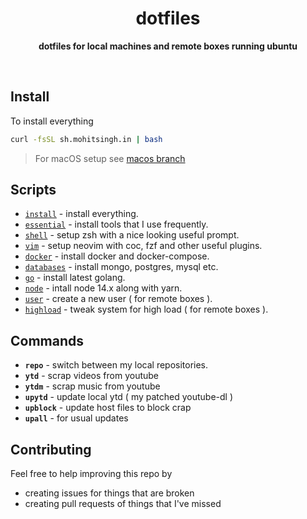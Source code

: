 <h1 align="center">dotfiles</h1>
<p align="center">
  <b>dotfiles for local machines and remote boxes running ubuntu</b><br/>
</p>

<br />

## Install

To install everything

```sh
curl -fsSL sh.mohitsingh.in | bash
```

> For macOS setup see [macos branch](https://github.com/mohitsinghs/dotfiles/tree/macos)

## Scripts

- [`install`][1] - install everything.
- [`essential`][2] - install tools that I use frequently.
- [`shell`][3] - setup zsh with a nice looking useful prompt.
- [`vim`][4] - setup neovim with coc, fzf and other useful plugins.
- [`docker`][5] - install docker and docker-compose.
- [`databases`][6] - install mongo, postgres, mysql etc.
- [`go`][7] - install latest golang.
- [`node`][8] - intall node 14.x along with yarn.
- [`user`][9] - create a new user ( for remote boxes ).
- [`highload`][10] - tweak system for high load ( for remote boxes ).

[1]: scripts/install
[2]: scripts/essential
[3]: scripts/shell
[4]: scripts/vim
[5]: scripts/docker
[6]: scripts/databases
[7]: scripts/go
[8]: scripts/node
[9]: scripts/user
[10]: scripts/highload

## Commands

- **`repo`** - switch between my local repositories.
- **`ytd`** - scrap videos from youtube
- **`ytdm`** - scrap music from youtube
- **`upytd`** - update local ytd ( my patched youtube-dl )
- **`upblock`** - update host files to block crap
- **`upall`** - for usual updates

## Contributing

Feel free to help improving this repo by

- creating issues for things that are broken
- creating pull requests of things that I've missed
